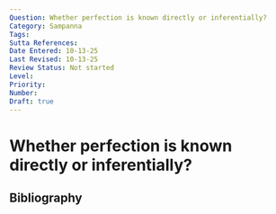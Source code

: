 ```yaml
---
Question: Whether perfection is known directly or inferentially?
Category: Sampanna
Tags: 
Sutta References: 
Date Entered: 10-13-25
Last Revised: 10-13-25
Review Status: Not started
Level: 
Priority: 
Number: 
Draft: true
---
```


# Whether perfection is known directly or inferentially?

## Bibliography

<!-- 

Notes:



-->